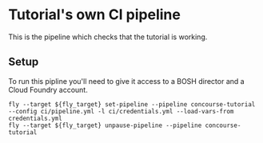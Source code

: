 # Tutorial's own CI pipeline

This is the pipeline which checks that the tutorial is working.


## Setup

To run this pipline you'll need to give it access to a BOSH
director and a Cloud Foundry account.


```
fly --target ${fly_target} set-pipeline --pipeline concourse-tutorial --config ci/pipeline.yml -l ci/credentials.yml --load-vars-from credentials.yml
fly --target ${fly_target} unpause-pipeline --pipeline concourse-tutorial
```
